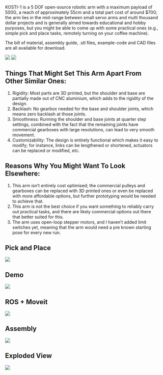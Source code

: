 KOSTI-1 is a 5 DOF open-source robotic arm with a maximum payload of 500G, a reach of approximately 55cm and a total part cost of around $700; the arm lies in the mid-range between small servo arms and multi thousand dollar projects and is generally aimed towards educational and hobby purposes, but you might be able to come up with some practical ones (e.g., simple pick and place tasks, remotely turning on your coffee machine).

The bill of material, assembly guide, .stl files, example-code and CAD files are all available for download.

![](https://github.com/A7med205/kosti_1/blob/main/media/dr1.png)
![](https://github.com/A7med205/kosti_1/blob/main/media/dr2.png)

## Things That Might Set This Arm Apart From Other Similar Ones:

1.	Rigidity: Most parts are 3D printed, but the shoulder and base are partially made out of CNC aluminium, which adds to the rigidity of the design.
2.	Backlash: No gearbox needed for the base and shoulder joints, which means zero backlash at those joints.
3.	Smoothness: Running the shoulder and base joints at quarter step settings, combined with the fact that the remaining joints have commercial gearboxes with large resolutions, can lead to very smooth movement.
4.	Customizability: The design is entirely functional which makes it easy to modify; for instance, links can be lengthened or shortened, actuators can be replaced or modified, etc.

## Reasons Why You Might Want To Look Elsewhere:

1.	This arm isn’t entirely cost optimised; the commercial pulleys and gearboxes can be replaced with 3D printed ones or even be replaced with more affordable options, but further prototyping would be needed to achieve that.
2.	This arm is not the best choice if you want something to reliably carry out practical tasks, and there are likely commercial options out there that better suited for this.
3.	The arm uses open-loop stepper motors, and I haven’t added limit switches yet, meaning that the arm would need a pre known starting pose for every new run.


## Pick and Place
![](https://github.com/A7med205/kosti_1/blob/main/media/pick.GIF)

## Demo
![](https://github.com/A7med205/kosti_1/blob/main/media/demo.GIF)

## ROS + Moveit
![](https://github.com/A7med205/kosti_1/blob/main/media/ROS.GIF)

## Assembly
![](https://github.com/A7med205/kosti_1/blob/main/media/assembly.GIF)

## Exploded View
![](https://github.com/A7med205/kosti_1/blob/main/media/explode.png)